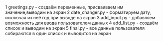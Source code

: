 1 greetings.py - создаём переменные, присваиваем им значение,выводим на экран
2 date_changer.py - форматируем дату, исключая из неё год при выводе на экран
3 add_input.py - добавляем возможность для ввода пользователем данных
4 add_list.py - создаём список и выводим на экран
5 final.py - все данные пользователя собираются в один список и выводится на экран
